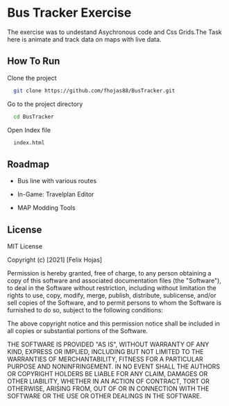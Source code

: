 
# Bus Tracker Exercise

The exercise was to undestand Asychronous code and Css Grids.The Task here is animate and track data on maps with live data.

## How To Run

Clone the project

```bash
  git clone https://github.com/fhojas88/BusTracker.git
```

Go to the project directory

```bash
  cd BusTracker
```

Open Index file

```bash
  index.html
```

  
## Roadmap

- Bus line with various routes

- In-Game: Travelplan Editor

- MAP Modding Tools



  
## License

MIT License

Copyright (c) [2021] [Felix Hojas]

Permission is hereby granted, free of charge, to any person obtaining a copy
of this software and associated documentation files (the "Software"), to deal
in the Software without restriction, including without limitation the rights
to use, copy, modify, merge, publish, distribute, sublicense, and/or sell
copies of the Software, and to permit persons to whom the Software is
furnished to do so, subject to the following conditions:

The above copyright notice and this permission notice shall be included in all
copies or substantial portions of the Software.

THE SOFTWARE IS PROVIDED "AS IS", WITHOUT WARRANTY OF ANY KIND, EXPRESS OR
IMPLIED, INCLUDING BUT NOT LIMITED TO THE WARRANTIES OF MERCHANTABILITY,
FITNESS FOR A PARTICULAR PURPOSE AND NONINFRINGEMENT. IN NO EVENT SHALL THE
AUTHORS OR COPYRIGHT HOLDERS BE LIABLE FOR ANY CLAIM, DAMAGES OR OTHER
LIABILITY, WHETHER IN AN ACTION OF CONTRACT, TORT OR OTHERWISE, ARISING FROM,
OUT OF OR IN CONNECTION WITH THE SOFTWARE OR THE USE OR OTHER DEALINGS IN THE
SOFTWARE.

  
